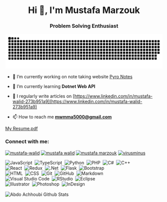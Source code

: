 <h1 align="center">Hi 👋, I'm Mustafa Marzouk</h1>
<h3 align="center">Problem Solving Enthusiast</h3>
<!--

<p align="left"> <a href="https://github.com/ryo-ma/github-profile-trophy"><img src="https://github-profile-trophy.vercel.app/?username=topvirusminus" alt="topvirusminus" /></a> </p>
-->

<div align="center">
  <a href="https://1999azzar.github.io/1999AZZAR/">
  <img  src="https://github.com/1999AZZAR/1999AZZAR/blob/main/resources/img/grid-snake.svg"
       alt="snake" /></a>
</div>

- 🔭 I’m currently working on note taking website [Pyro Notes](https://github.com/TopVirusMinus/pyro-notes)

- 🌱 I’m currently learning **Dotnet Web API**

- 📝 I regularly write articles on [https://www.linkedin.com/in/mustafa-walid-273b951a9](https://www.linkedin.com/in/mustafa-walid-273b951a9)

- 📫 How to reach me **mwmma5000@gmail.com**

[My Resume.pdf](https://github.com/TopVirusMinus/TopVirusMinus/files/9617341/Mustafa.Resume.pdf)



<h3 align="left">Connect with me:</h3>
<p align="left">
<a href="https://www.linkedin.com/in/mustafa-walid-273b951a9" target="blank"><img align="center" src="https://raw.githubusercontent.com/rahuldkjain/github-profile-readme-generator/master/src/images/icons/Social/linked-in-alt.svg" alt="mustafa-walid" height="30" width="40" /></a>
<a href="https://stackoverflow.com/users/13020989/mustafa-walid walid" target="blank"><img align="center" src="https://raw.githubusercontent.com/rahuldkjain/github-profile-readme-generator/master/src/images/icons/Social/stack-overflow.svg" alt="mustafa walid" height="30" width="40" /></a>
<a href="https://youtube.com/channel/UC8giOecbRtB_szJMiVu_mAQ" target="blank"><img align="center" src="https://raw.githubusercontent.com/rahuldkjain/github-profile-readme-generator/master/src/images/icons/Social/youtube.svg" alt="mustafa marzouk" height="30" width="40" /></a>
<a href="https://www.leetcode.com/virusminus" target="blank"><img align="center" src="https://raw.githubusercontent.com/rahuldkjain/github-profile-readme-generator/master/src/images/icons/Social/leet-code.svg" alt="virusminus" height="30" width="40" /></a>
</p>

![JavaScript](https://img.shields.io/badge/-JavaScript-05122A?style=flat&logo=javascript)&nbsp;
![TypeScript](https://img.shields.io/badge/-TypeScript-05122A?style=flat&logo=TypeScript&logoColor=FFA518)&nbsp;
![Python](https://img.shields.io/badge/-Python-05122A?style=flat&logo=python)&nbsp;
![PHP](https://img.shields.io/badge/-PHP-05122A?style=flat&logo=PHP&logoColor=A8B9CC)&nbsp;
![C#](https://img.shields.io/badge/-C%23-05122A?style=flat&logo=C%23&logoColor=00599C)&nbsp;
![C++](https://img.shields.io/badge/-C++-05122A?style=flat&logo=C%2B%2B&logoColor=00599C)\
![React](https://img.shields.io/badge/-React-05122A?style=flat&logo=react)&nbsp;
![Redux](https://img.shields.io/badge/-Redux-05122A?style=flat&logo=Redux)&nbsp;
![.Net](https://img.shields.io/badge/-.Net-05122A?style=flat&logo=.Net&logoColor=092E20)&nbsp;
![Flask](https://img.shields.io/badge/-Flask-05122A?style=flat&logo=flask)&nbsp;
![Bootstrap](https://img.shields.io/badge/-Bootstrap-05122A?style=flat&logo=bootstrap&logoColor=563D7C)\
![HTML](https://img.shields.io/badge/-HTML-05122A?style=flat&logo=HTML5)&nbsp;
![CSS](https://img.shields.io/badge/-CSS-05122A?style=flat&logo=CSS3&logoColor=1572B6)&nbsp;
![Git](https://img.shields.io/badge/-Git-05122A?style=flat&logo=git)&nbsp;
![GitHub](https://img.shields.io/badge/-GitHub-05122A?style=flat&logo=github)&nbsp;
![Markdown](https://img.shields.io/badge/-Markdown-05122A?style=flat&logo=markdown)\
![Visual Studio Code](https://img.shields.io/badge/-Visual%20Studio%20Code-05122A?style=flat&logo=visual-studio-code&logoColor=007ACC)&nbsp;
![RStudio](https://img.shields.io/badge/-RStudio-05122A?style=flat&logo=rstudio)&nbsp;
![Eclipse](https://img.shields.io/badge/-Eclipse-05122A?style=flat&logo=eclipse-ide&logoColor=2C2255)\
![Illustrator](https://img.shields.io/badge/-Illustrator-05122A?style=flat&logo=adobe-illustrator)&nbsp;
![Photoshop](https://img.shields.io/badge/-Photoshop-05122A?style=flat&logo=adobe-photoshop)&nbsp;
![InDesign](https://img.shields.io/badge/-InDesign-05122A?style=flat&logo=adobe-indesign)

<!--
<h3 align="left">Programming Languages</h3>
<p align="left">
 
<a href="https://developer.mozilla.org/en-US/docs/Web/JavaScript" target="_blank" rel="noreferrer"> <img src="https://raw.githubusercontent.com/devicons/devicon/master/icons/javascript/javascript-original.svg" alt="javascript" width="40" height="40"/> </a><a href="https://www.typescriptlang.org/"><img src="https://cdn.jsdelivr.net/gh/devicons/devicon/icons/typescript/typescript-original.svg" width="40" height="40"/></a><a href="https://www.python.org" target="_blank" rel="noreferrer"> <img src="https://raw.githubusercontent.com/devicons/devicon/master/icons/python/python-original.svg" alt="python" width="40" height="40"/> </a><a href="https://www.php.net" target="_blank" rel="noreferrer"> <img src="https://raw.githubusercontent.com/devicons/devicon/master/icons/php/php-original.svg" alt="php" width="40" height="40"/> </a><a href="https://www.w3schools.com/cs/" target="_blank" rel="noreferrer"> <img src="https://raw.githubusercontent.com/devicons/devicon/master/icons/csharp/csharp-original.svg" alt="csharp" width="40" height="40"/> </a><a href="https://www.w3schools.com/cpp/" target="_blank" rel="noreferrer"> <img src="https://raw.githubusercontent.com/devicons/devicon/master/icons/cplusplus/cplusplus-original.svg" alt="cplusplus" width="40" height="40"/> </a>
 
<h3 align="left">Libraries & Frameworks</h3>
<p align="left">
<a href="https://reactjs.org/"><img src="https://cdn.jsdelivr.net/gh/devicons/devicon/icons/react/react-original.svg" width="40" height="40"/></a><a href="https://redux.js.org/"><img src="https://cdn.jsdelivr.net/gh/devicons/devicon/icons/redux/redux-original.svg" width="40" height="40" /></a><a href="https://dotnet.microsoft.com/" target="_blank" rel="noreferrer"> <img src="https://raw.githubusercontent.com/devicons/devicon/master/icons/dot-net/dot-net-original-wordmark.svg" alt="dotnet" width="40" height="40"width="40" height="40"/> </a> <a href="https://getbootstrap.com" target="_blank" rel="noreferrer"> <img src="https://raw.githubusercontent.com/devicons/devicon/master/icons/bootstrap/bootstrap-plain-wordmark.svg" alt="bootstrap" width="40" height="40"/> </a><a href="https://tailwindcss.com/"><img src="https://cdn.jsdelivr.net/gh/devicons/devicon/icons/tailwindcss/tailwindcss-plain.svg" width="40" height="40" />
</a>
 
<h3 align="left">Extra</h3>
<p align="left">
<a href="https://www.linux.org/" target="_blank" rel="noreferrer"> <img src="https://raw.githubusercontent.com/devicons/devicon/master/icons/linux/linux-original.svg" alt="linux" width="40" height="40"/> </a><a href="https://www.microsoft.com/en-us/sql-server" target="_blank" rel="noreferrer"> <img src="https://www.svgrepo.com/show/303229/microsoft-sql-server-logo.svg" alt="mssql" width="40" height="40"/></a><a href="https://www.mysql.com/" target="_blank" rel="noreferrer"> <img src="https://raw.githubusercontent.com/devicons/devicon/master/icons/mysql/mysql-original-wordmark.svg" alt="mysql" width="40" height="40"/> </a><a href="https://postman.com" target="_blank" rel="noreferrer"> <img src="https://www.vectorlogo.zone/logos/getpostman/getpostman-icon.svg" alt="postman" width="40" height="40"/> </a> </p>
-->
<!--
<h3 align="left">Support:</h3>
<p><a href="https://ko-fi.com/Y8Y0CBDWZ"> <img align="left" src="https://cdn.ko-fi.com/cdn/kofi3.png?v=3" height="50" width="210" alt="TopVirusMinus" /></a></p><br>
<br>
<br>
<p><img align="left" src="https://github-readme-stats.vercel.app/api/top-langs?username=topvirusminus&show_icons=true&locale=en&layout=compact" alt="topvirusminus" /></p>

<p>&nbsp;<img align="center" src="https://github-readme-stats.vercel.app/api?username=topvirusminus&show_icons=true&locale=en" alt="topvirusminus" /></p>

<p><img align="center" src="https://github-readme-streak-stats.herokuapp.com/?user=topvirusminus&" alt="topvirusminus" /></p>
-->
<img align="center" src="https://github-readme-stats.vercel.app/api?username=TopVirusMinus&include_all_commits=true&count_private=true&show_icons=true&line_height=30&title_color=CDB4DB&icon_color=CDB4DB&text_color=D3D3D3&bg_color=0A0A0A" alt="Abdo Achhoubi Github Stats">
